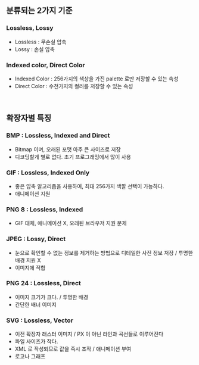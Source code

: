 ## 분류되는 2가지 기준

### Lossless, Lossy

- Lossless : 무손실 압축
- Lossy : 손실 압축

### Indexed color, Direct Color

- Indexed Color : 256가지의 색상을 가진 palette 로만 저장할 수 있는 속성
- Direct Color : 수천가지의 컬러를 저장할 수 있는 속성

<br>

## 확장자별 특징

### BMP : Lossless, Indexed and Direct

- Bitmap 이며, 오래된 포맷 아주 큰 사이즈로 저장
- 디코딩할게 별로 없다. 초기 프로그래밍에서 많이 사용

### GIF : Lossless, Indexed Only

- 좋은 압축 알고리즘을 사용하여, 최대 256가지 색깔 선택이 가능하다.
- 애니메이션 지원

### PNG 8 : Lossless, Indexed

- GIF 대체, 애니메이션 X, 오래된 브라우저 지원 문제

### JPEG : Lossy, Direct

- 눈으로 확인할 수 없는 정보를 제거하는 방법으로 디테일한 사진 정보 저장 / 투명한 배경 지원 X
- 이미지에 적합

### PNG 24 : Lossless, Direct

- 이미지 크기가 크다. / 투명한 배경
- 간단한 배너 이미지

### SVG : Lossless, Vector

- 이전 확장자 래스터 이미지 / PX 이 아닌 라인과 곡선들로 이루어진다
- 파일 사이즈가 작다.
- XML 로 작성되므로 값을 즉시 조작 / 애니메이션 부여
- 로고나 그래프

